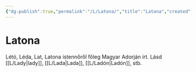 ```yaml
---
{"dg-publish":true,"permalink":"/L/Latona/","title":"Latona","created":"2025-06-05T10:55","updated":"2025-06-05T10:56"}
---
```



# Latona

Létó, Léda, Lat, Latona istennőről főleg Magyar Adorján írt. Lásd [[L/Lady\|lady]], [[L/Lada\|Lada]], [[L/Ladón\|Ladón]], stb.  